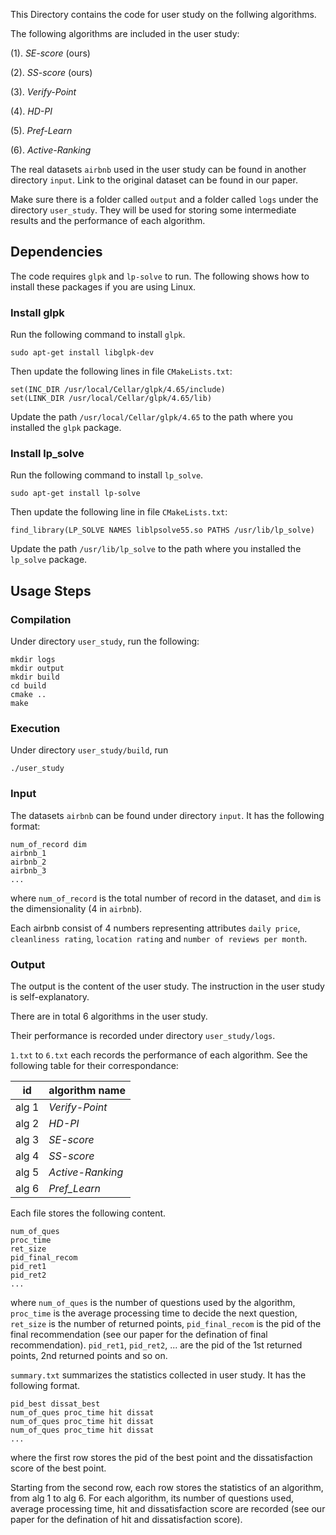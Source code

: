 This Directory contains the code for user study on the follwing algorithms.

The following algorithms are included in the user study:

(1). *SE-score* (ours)

(2). *SS-score* (ours)

(3). *Verify-Point*

(4). *HD-PI*

(5). *Pref-Learn*

(6). *Active-Ranking*

The real datasets `airbnb` used in the user study can be found in another directory `input`.
Link to the original dataset can be found in our paper.

Make sure there is a folder called `output` and a folder called `logs` under the directory `user_study`.
They will be used for storing some intermediate results and the performance of each algorithm.

## Dependencies

The code requires `glpk` and `lp-solve` to run. The following shows how to install these packages if you are using Linux.

### Install glpk

Run the following command to install `glpk`.

    sudo apt-get install libglpk-dev

Then update the following lines in file `CMakeLists.txt`:

    set(INC_DIR /usr/local/Cellar/glpk/4.65/include)
    set(LINK_DIR /usr/local/Cellar/glpk/4.65/lib)

Update the path `/usr/local/Cellar/glpk/4.65` to the path where you installed the `glpk` package.

### Install lp_solve

Run the following command to install `lp_solve`.

    sudo apt-get install lp-solve

Then update the following line in file `CMakeLists.txt`:

    find_library(LP_SOLVE NAMES liblpsolve55.so PATHS /usr/lib/lp_solve)

Update the path `/usr/lib/lp_solve` to the path where you installed the `lp_solve` package.

## Usage Steps

### Compilation
Under directory `user_study`, run the following: 

	mkdir logs
    mkdir output
    mkdir build
    cd build
    cmake ..
    make
    
	
### Execution
Under directory `user_study/build`, run

	./user_study 

### Input
The datasets `airbnb` can be found under directory `input`.
It has the following format:

    num_of_record dim
    airbnb_1
    airbnb_2
    airbnb_3
    ...
where `num_of_record` is the total number of record in the dataset, and `dim` is the dimensionality (4 in `airbnb`).

Each airbnb consist of 4 numbers representing attributes `daily price`, `cleanliness rating`, `location rating` and `number of reviews per month`. 
	
### Output
The output is the content of the user study. The instruction in the user study is self-explanatory.

There are in total 6 algorithms in the user study.

Their performance is recorded under directory `user_study/logs`.

`1.txt` to `6.txt` each records the performance of each algorithm. See the following table for their correspondance:

id | algorithm name |
-----|-----|
alg 1 | *Verify-Point*|
alg 2 | *HD-PI* |
alg 3 | *SE-score* |
alg 4 | *SS-score* |
alg 5 | *Active-Ranking* |
alg 6 | *Pref_Learn* |

Each file stores the following content.

    num_of_ques
    proc_time
    ret_size
    pid_final_recom
    pid_ret1
    pid_ret2
    ...

where `num_of_ques` is the number of questions used by the algorithm, `proc_time` is the average processing time to decide the next question, `ret_size` is the number of returned points, `pid_final_recom` is the pid of the final recommendation (see our paper for the defination of final recommendation). `pid_ret1`, `pid_ret2`, ... are the pid of the 1st returned points, 2nd returned points and so on.

`summary.txt` summarizes the statistics collected in user study. It has the following format.

    pid_best dissat_best
    num_of_ques proc_time hit dissat
    num_of_ques proc_time hit dissat
    num_of_ques proc_time hit dissat
    ...

where the first row stores the pid of the best point and the dissatisfaction score of the best point.

Starting from the second row, each row stores the statistics of an algorithm, from alg 1 to alg 6. For each algorithm, its number of questions used, average processing time, hit and dissatisfaction score are recorded (see our paper for the defination of hit and dissatisfaction score).